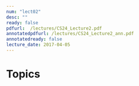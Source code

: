 ```yaml
---
num: "lect02"
desc: ""
ready: false
pdfurl:  /lectures/CS24_Lecture2.pdf
annotatedpdfurl: /lectures/CS24_Lecture2_ann.pdf
annotatedready: false
lecture_date: 2017-04-05
---
```


# Topics
